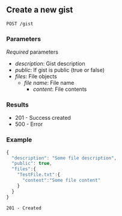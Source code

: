 ## Create a new gist

```
POST /gist
```

### Parameters

*Required* parameters

- *description*: Gist description
- *public*: If gist is public (true or false)
- *files*: File objects
  - *file name*: File name
    - *content*: File contents
  
### Results

- 201 - Success created
- 500 - Error

### Example

```javascript
{
  "description": "Some file description",
  "public": true,
  "files":{
    "TestFile.txt":{
      "content":"Some file content"
    }
  }
}
```
```
201 - Created
``` 
